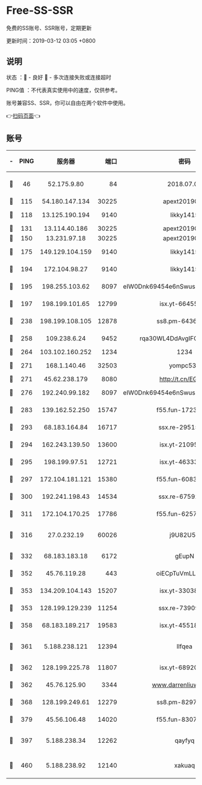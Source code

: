 # Free-SS-SSR

免费的SS账号、SSR账号，定期更新

更新时间：2019-03-12 03:05 +0800

## 说明

状态     ：🙂 - 良好 🙁 - 多次连接失败或连接超时

PING值   ：不代表真实使用中的速度，仅供参考。

账号兼容SS、SSR，你可以自由在两个软件中使用。

👉[扫码页面](https://liesauer.github.io/Free-SS-SSR/)👈

## 账号

|-|PING|服务器|端口|密码|加密方式|区域|
|:----:|:----:|:-----:|-----:|:----:|:----:|:----:|
|🙂|46|52.175.9.80|84|2018.07.07|chacha20-ietf-poly1305|HK|
|🙂|115|54.180.147.134|30225|apext2019006|chacha20|KR|
|🙂|118|13.125.190.194|9140|likky1415|aes-256-cfb|KR|
|🙂|131|13.114.40.186|30225|apext2019006|chacha20|JP|
|🙂|150|13.231.97.18|30225|apext2019006|chacha20|JP|
|🙂|175|149.129.104.159|9140|likky1415|aes-256-cfb|HK|
|🙂|194|172.104.98.27|9140|likky1415|aes-256-cfb|JP|
|🙂|195|198.255.103.62|8097|eIW0Dnk69454e6nSwuspv9DmS201tQ0D|aes-256-cfb|US|
|🙂|197|198.199.101.65|12799|isx.yt-66455853|aes-256-cfb|US|
|🙂|238|198.199.108.105|12878|ss8.pm-64367919|aes-256-cfb|US|
|🙂|258|109.238.6.24|9452|rqa30WL4DdAvgIFG6Fs3znzTa|aes-256-cfb|FR|
|🙂|264|103.102.160.252|1234|1234|rc4-md5|JP|
|🙂|271|168.1.140.46|32503|yompc535|aes-256-cfb|AU|
|🙂|271|45.62.238.179|8080|http://t.cn/EGJIyrl|rc4-md5|CA|
|🙂|276|192.240.99.182|8097|eIW0Dnk69454e6nSwuspv9DmS201tQ0D|aes-256-cfb|US|
|🙂|283|139.162.52.250|15747|f55.fun-17230136|aes-256-cfb|SG|
|🙂|293|68.183.164.84|16717|ssx.re-29515291|aes-256-cfb|US|
|🙂|294|162.243.139.50|13600|isx.yt-21095974|aes-256-cfb|US|
|🙂|295|198.199.97.51|12721|isx.yt-46333014|aes-256-cfb|US|
|🙂|297|172.104.181.121|15380|f55.fun-60831273|aes-256-cfb|SG|
|🙂|300|192.241.198.43|14534|ssx.re-67592284|aes-256-cfb|US|
|🙂|311|172.104.170.25|17786|f55.fun-62574442|aes-256-cfb|SG|
|🙂|316|27.0.232.19|60026|j9U82U53|xchacha20-ietf-poly1305|HK|
|🙂|332|68.183.183.18|6172|gEupN|aes-256-cfb|SG|
|🙂|352|45.76.119.28|443|oiECpTuVmLLxk4Ts|aes-256-cfb|AU|
|🙂|353|134.209.104.143|15207|isx.yt-33038399|aes-256-cfb|SG|
|🙂|353|128.199.129.239|11254|ssx.re-73909730|aes-256-cfb|SG|
|🙂|358|68.183.189.217|19583|isx.yt-45518424|aes-256-cfb|SG|
|🙂|361|5.188.238.121|12394|llfqea|chacha20-ietf-poly1305|BR|
|🙂|362|128.199.225.78|11807|isx.yt-68920390|aes-256-cfb|SG|
|🙂|362|45.76.125.90|3344|www.darrenliuwei.com|aes-256-cfb|AU|
|🙂|368|128.199.249.61|12279|ss8.pm-82976192|aes-256-cfb|SG|
|🙂|379|45.56.106.48|14020|f55.fun-83074215|aes-256-cfb|US|
|🙂|397|5.188.238.34|12262|qayfyq|chacha20-ietf-poly1305|BR|
|🙂|460|5.188.238.92|12140|xakuaq|chacha20-ietf-poly1305|BR|
